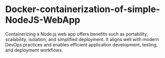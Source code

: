 # Docker-containerization-of-simple-NodeJS-WebApp
Containerizing a Node.js web app offers benefits such as portability, scalability, isolation, and simplified deployment. It aligns well with modern DevOps practices and enables efficient application development, testing, and deployment workflows.
